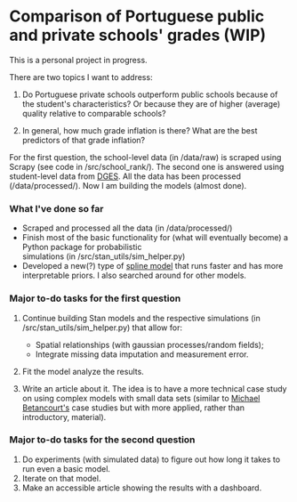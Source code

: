 # Comparison of Portuguese public and private schools' grades (WIP)


This is a personal project in progress. 

There are two topics I want to address:

1. Do Portuguese private schools outperform public schools because of
the student's characteristics? Or because they are of higher (average)
quality relative to comparable schools?

2. In general, how much grade inflation is there? What are the best
predictors of that grade inflation?

For the first question, the school-level data (in /data/raw) is scraped using
Scrapy (see code in /src/school_rank/). The second one is answered
using student-level data from [DGES](https://www.dge.mec.pt/relatoriosestatisticas-0).
All the data has been processed (/data/processed/). Now I am building the models (almost done).

### What I've done so far

* Scraped and processed all the data (in /data/processed/) 
* Finish most of the basic functionality for (what will eventually become) a Python package for probabilistic  
simulations (in /src/stan_utils/sim_helper.py)
* Developed a new(?) type of [spline model]() that runs faster and has more interpretable priors.
I also searched around for other models. 

### Major to-do tasks for the first question

1. Continue building Stan models and the respective simulations (in
/src/stan_utils/sim_helper.py) that allow for:
    - Spatial relationships (with gaussian processes/random fields);
    - Integrate missing data imputation and measurement error.

2. Fit the model analyze the results.

3. Write an article about it. The idea is to have a more technical case study
on using complex models with small data sets (similar to 
[Michael Betancourt's](https://betanalpha.github.io/writing/) 
case studies but with more applied, rather than introductory, material).

### Major to-do tasks for the second question

1. Do experiments (with simulated data) to figure out how long it takes to run even a basic model. 
2. Iterate on that model. 
3. Make an accessible article showing the results with a dashboard. 



